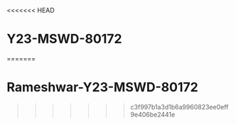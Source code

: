 <<<<<<< HEAD
# Y23-MSWD-80172
=======
# Rameshwar-Y23-MSWD-80172
>>>>>>> c3f997b1a3d1b6a9960823ee0eff9e406be2441e
